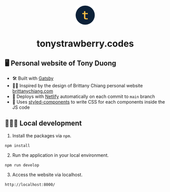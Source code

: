 <p align="center">
  <a href="https://tonystrawberry.codes/">
    <img src="https://raw.githubusercontent.com/tonystrawberry/tonystrawberry.codes/main/src/images/logo.png" width="60" />
  </a>
</p>
<h1 align="center">
  tonystrawberry.codes
</h1>

## 🖥 Personal website of Tony Duong

- 🛠 Built with <a href="https://www.gatsbyjs.com/" target="_blank">Gatsby</a>
- 👩‍🎨 Inspired by the design of Brittany Chiang personal website <a href="https://brittanychiang.com" target="_blank">brittanychiang.com</a>
- 🚀 Deploys with <a href="https://app.netlify.com/sites/tonystrawberry/overview" target="_blank">Netlify</a> automatically on each commit to `main` branch
- 🎨 Uses <a href="https://github.com/styled-components/styled-components" target="_blank">styled-components</a> to write CSS for each components inside the JS code

## 👨🏻‍💻 Local development

1. Install the packages via `npm`.
```
npm install
```

2. Run the application in your local environment.
```
npm run develop
```

3. Access the website via localhost.
```
http://localhost:8000/
```
